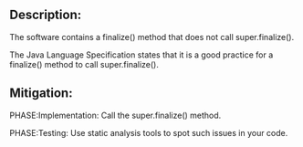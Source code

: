 ## Description:

The software contains a finalize() method that does not call super.finalize().

The Java Language Specification states that it is a good practice for a finalize() method to call super.finalize().

## Mitigation:


PHASE:Implementation:
Call the super.finalize() method.

PHASE:Testing:
Use static analysis tools to spot such issues in your code.

